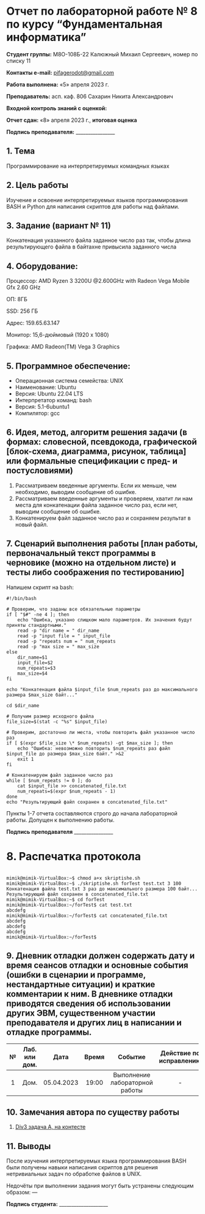 # **Отчет по лабораторной работе № 8 по курсу “Фундаментальная информатика”**

**Студент группы:** М8О-108Б-22 Калюжный Михаил Сергеевич, номер по списку 11

**Контакты e-mail:** <pifagerodot@gmail.com>

**Работа выполнена:** «5» апреля 2023 г.

**Преподаватель:** асп. каф. 806 Сахарин Никита Александрович

**Входной контроль знаний с оценкой:** 

**Отчет сдан:** «8» апреля 2023 г., **итоговая оценка** 

**Подпись преподавателя:** \_\_\_\_\_\_\_\_\_\_\_\_\_\_\_\_

## 1. **Тема**

Программирование на интерпретируемых командных языках

## 2. **Цель работы**

Изучение и освоение интерпретируемых языков программирования BASH и Python для написания скриптов для работы над файлами.

## 3. **Задание (вариант № 11)**

Конкатенация указанного файла заданное число раз так, чтобы длина результирующего файла в байтахне привысила заданного числа

## 4. **Оборудование:**

Процессор: AMD Ryzen 3 3200U @2.600GHz with Radeon Vega Mobile Gfx 2.60 GHz

ОП: 8ГБ

SSD: 256 ГБ

Адрес: 159.65.63.147

Монитор: 15,6-дюймовый (1920 x 1080)

Графика: AMD Radeon(TM) Vega 3 Graphics

## 5. **Программное обеспечение:**

- Операционная система семейства:  UNIX
- Наименование:  Ubuntu
- Версия:  Ubuntu 22.04 LTS
- Интерпретатор команд:  bash
- Версия:  5.1-6ubuntu1
- Компилятор:  gcc

## 6. **Идея, метод, алгоритм решения задачи (в формах: словесной, псевдокода, графической [блок-схема, диаграмма, рисунок, таблица] или формальные спецификации с пред- и постусловиями)**

1. Рассматриваем введенные аргументы. Если их меньше, чем необходимо, выводим сообщение об ошибке.
2. Рассматриваем введенные аргументы и проверяем, хватит ли нам места для конкатенации файла заданное число раз, если нет, выводим сообщение об ошибке.
3. Конкатенируем файл заданное число раз и сохраняем результат в новый файл.

## 7. **Сценарий выполнения работы [план работы, первоначальный текст программы в черновике (можно на отдельном листе) и тесты либо соображения по тестированию]**

Напишем скрипт на bash:
```
#!/bin/bash

# Проверим, что заданы все обязательные параметры
if [ "$#" -ne 4 ]; then
    echo "Ошибка, указано слищком мало параметров. Их значения будут приняты стандартными."
    read -p "dir name = " dir_name
    read -p "input file = " input_file
    read -p "repeats num = " num_repeats
    read -p "max size = " max_size
else
    dir_name=$1
    input_file=$2
    num_repeats=$3
    max_size=$4
fi

echo "Конкатенация файла $input_file $num_repeats раз до максимального размера $max_size байт..."

cd $dir_name

# Получим размер исходного файла
file_size=$(stat -c "%s" $input_file)

# Проверим, достаточно ли места, чтобы повторить файл указанное число раз
if [ $(expr $file_size \* $num_repeats) -gt $max_size ]; then
    echo "Ошибка: невозможно повторить $num_repeats раз файл $input_file до размера $max_size байт." >&2
    exit 1
fi

# Конкатенируем файл заданное число раз
while [ $num_repeats != 0 ]; do
    cat $input_file >> concatenated_file.txt
    num_repeats=$(expr $num_repeats - 1)
done
echo "Результирующий файл сохранен в concatenated_file.txt"
```

Пункты 1-7 отчета составляются строго до начала лабораторной работы. Допущен к выполнению работы.

**Подпись преподавателя** \_\_\_\_\_\_\_\_\_\_\_\_\_\_\_\_

# 8. **Распечатка протокола**
```

mimik@mimik-VirtualBox:~$ chmod a+x skriptishe.sh
mimik@mimik-VirtualBox:~$ ./skriptishe.sh forTest test.txt 3 100
Конкатенация файла test.txt 3 раз до максимального размера 100 байт...
Результирующий файл сохранен в concatenated_file.txt
mimik@mimik-VirtualBox:~$ cd forTest
mimik@mimik-VirtualBox:~/forTest$ cat test.txt
abcdefg
mimik@mimik-VirtualBox:~/forTest$ cat concatenated_file.txt
abcdefg
abcdefg
abcdefg
mimik@mimik-VirtualBox:~/forTest$ 

```
## 9. **Дневник отладки должен содержать дату и время сеансов отладки и основные события (ошибки в сценарии и программе, нестандартные ситуации) и краткие комментарии к ним. В дневнике отладки приводятся сведения об использовании других ЭВМ, существенном участии преподавателя и других лиц в написании и отладке программы.**

|№|Лаб. или дом.|Дата|Время|Событие|Действие по исправлению|Примечания|
| :-: | :-: | :-: | :-: | :-: | :-: | :-: |
|1|Дом.|05.04.2023|19:00|Выполнение лабораторной работы|-|-|

## 10. **Замечания автора по существу работы**

1. [Div3 задача A, на контесте](https://codeforces.com/contest/1811/submission/200739854)

## 11. **Выводы**

После изучения интерпретируемых языка программирования BASH были получены навыки написания скриптов для решения нетривиальных задач по обработке файлов в UNIX.

Недочёты при выполнении задания могут быть устранены следующим образом: —

**Подпись студента:** \_\_\_\_\_\_\_\_\_\_\_\_\_\_\_\_\_\_\_\_